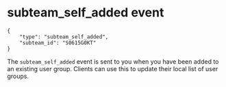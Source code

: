 # subteam_self_added event

    {
        "type": "subteam_self_added",
        "subteam_id": "S0615G0KT"
    }

The `subteam_self_added` event is sent to you when you have been added
to an existing user group. Clients can use this to update their local
list of user groups.
